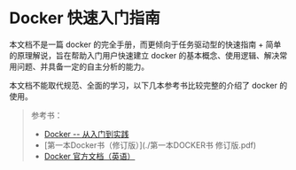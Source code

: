 # Docker 快速入门指南
本文档不是一篇 docker 的完全手册，而更倾向于任务驱动型的快速指南 + 简单的原理解说，旨在帮助入门用户快速建立 docker 的基本概念、使用逻辑、解决常用问题、并具备一定的自主分析的能力。

本文档不能取代规范、全面的学习，以下几本参考书比较完整的介绍了 docker 的使用。

> 参考书：
>
> - [Docker -- 从入门到实践](https://yeasy.gitbooks.io/docker_practice/)
> - [第一本Docker书（修订版）](./第一本DOCKER书 修订版.pdf)
> - [Docker 官方文档（英语）](https://docs.docker.com/)

